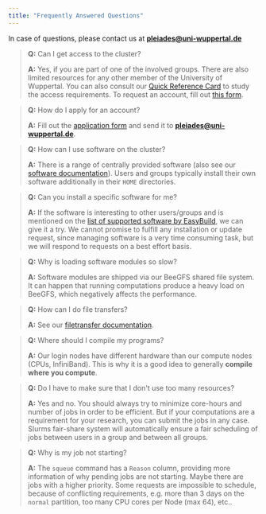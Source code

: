 ```yaml
---
title: "Frequently Answered Questions"
---
```


In case of questions, please contact us at **pleiades@uni-wuppertal.de**

> **Q:** Can I get access to the cluster?
>
> **A:** Yes, if you are part of one of the involved groups. There are also limited resources for any other member of the University of Wuppertal. You can also consult our [Quick Reference Card](https://uni-wuppertal.sciebo.de/s/zV3kmj8Um6G5DAi/download) to study the access requirements. To request an account, fill out [this form](http://pleiades.uni-wuppertal.de/fileadmin/physik/pleiades/Accountantrag_072022.pdf).


> **Q:** How do I apply for an account?
>
> **A:** Fill out the [application form](http://pleiades.uni-wuppertal.de/fileadmin/physik/pleiades/Accountantrag_072022.pdf) and send it to **pleiades@uni-wuppertal.de**.


> **Q:** How can I use software on the cluster?
>
> **A:** There is a range of centrally provided software (also see our [software documentation](software)). Users and groups typically install their own software additionally in their `HOME` directories.
 
 
> **Q:** Can you install a specific software for me?
>
> **A:** If the software is interesting to other users/groups and is mentioned on the [list of supported software by EasyBuild](https://docs.easybuild.io/en/latest/version-specific/Supported_software.html), we can give it a try. We cannot promise to fulfill any installation or update request, since managing software is a very time consuming task, but we will respond to requests on a best effort basis.
 
 
> **Q:** Why is loading software modules so slow?
>
> **A:** Software modules are shipped via our BeeGFS shared file system. It can happen that running computations produce a heavy load on BeeGFS, which negatively affects the performance.
 
 
> **Q:** How can I do file transfers?
>
> **A:** See our [filetransfer documentation](filesystem/filetransfers).
 
 
> **Q:** Where should I compile my programs?
>
> **A:** Our login nodes have different hardware than our compute nodes (CPUs, InfiniBand). This is why it is a good idea to generally **compile where you compute**.
 
 
> **Q:** Do I have to make sure that I don't use too many resources?
>
> **A:** Yes and no. You should always try to minimize core-hours and number of jobs in order to be efficient. But if your computations are a requirement for your research, you can submit the jobs in any case. Slurms fair-share system will automatically ensure a fair scheduling of jobs between users in a group and between all groups.
 
 
> **Q:** Why is my job not starting?
>
> **A:** The `squeue` command has a `Reason` column, providing more information of why pending jobs are not starting. Maybe there are jobs with a higher priority. Some requests are impossible to schedule, because of conflicting requirements, e.g. more than 3 days on the `normal` partition, too many CPU cores per Node (max 64), etc..

